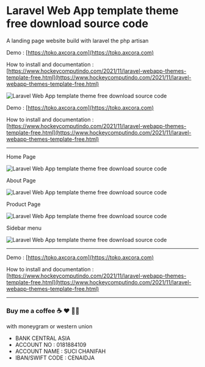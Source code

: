 # Laravel Web App template theme free download source code

A landing page website build with laravel the php artisan

Demo : [https://toko.axcora.com](https://toko.axcora.com)

How to install and documentation : [https://www.hockeycomputindo.com/2021/11/laravel-webapp-themes-template-free.html](https://www.hockeycomputindo.com/2021/11/laravel-webapp-themes-template-free.html)

![Laravel Web App template theme free download source code](https://1.bp.blogspot.com/-vP2VJbqNKv0/YZ0Wy2EEDJI/AAAAAAAASDI/quRlNLK6hFk2vxd3479x8Txv6H9dJV5sACLcBGAsYHQ/s1024/laravel%2Bweb%2Bapp%2Bthemes%2Bfree%2Bdownload%2Bsource%2Bcode.jpg)

Demo : [https://toko.axcora.com](https://toko.axcora.com)

How to install and documentation : [https://www.hockeycomputindo.com/2021/11/laravel-webapp-themes-template-free.html](https://www.hockeycomputindo.com/2021/11/laravel-webapp-themes-template-free.html)

-------------------------------------------

Home Page

![ Laravel Web App template theme free download source code](https://1.bp.blogspot.com/-Mi7UmE-Zt_s/YZ0R8fhQmCI/AAAAAAAASC0/4DATWokuR_ouRrrfpva9o6-e23K-u4b1QCLcBGAsYHQ/s2701/laravel%2Bweb%2Bapp%2Bsource%2Bcode%2Bfree%2Bdownload%2Bgratis%2B%25281%2529.jpeg)


About Page

![ Laravel Web App template theme free download source code](https://1.bp.blogspot.com/-IijUOJKSo0U/YZ0R8rVEoAI/AAAAAAAASCw/mrkNZ8SX0pUthvoDLuO1Hhr0aYGOjH5pgCLcBGAsYHQ/s1475/laravel%2Bweb%2Bapp%2Bsource%2Bcode%2Bfree%2Bdownload%2Bgratis%2B%25283%2529.jpeg)

Product Page

![ Laravel Web App template theme free download source code](https://1.bp.blogspot.com/-W7f268xaKFE/YZ0R9g0V4CI/AAAAAAAASC4/CCEIw3kQvvgR6coXRO8_DvhLRiXfpJu1QCLcBGAsYHQ/s1883/laravel%2Bweb%2Bapp%2Bsource%2Bcode%2Bfree%2Bdownload%2Bgratis%2B%25284%2529.jpeg)

Sidebar menu

![ Laravel Web App template theme free download source code](https://1.bp.blogspot.com/-YOGZeCdc01E/YZ0R8Vy0NfI/AAAAAAAASCs/8x-BOW_rXWsOmKfDbEsjGg4x3hdGDg22ACLcBGAsYHQ/s1232/laravel%2Bweb%2Bapp%2Bsource%2Bcode%2Bfree%2Bdownload%2Bgratis%2B%25282%2529.jpeg)

-------------------------------------------

Demo : [https://toko.axcora.com](https://toko.axcora.com)

How to install and documentation : [https://www.hockeycomputindo.com/2021/11/laravel-webapp-themes-template-free.html](https://www.hockeycomputindo.com/2021/11/laravel-webapp-themes-template-free.html)

-------------------------------------------

### Buy me a coffee ☕️ ❤️  ✌🏻 

with moneygram or western union

+ BANK CENTRAL ASIA
+ ACCOUNT NO : 0181884109
+ ACCOUNT NAME : SUCI CHANIFAH
+ IBAN/SWIFT CODE : CENAIDJA

